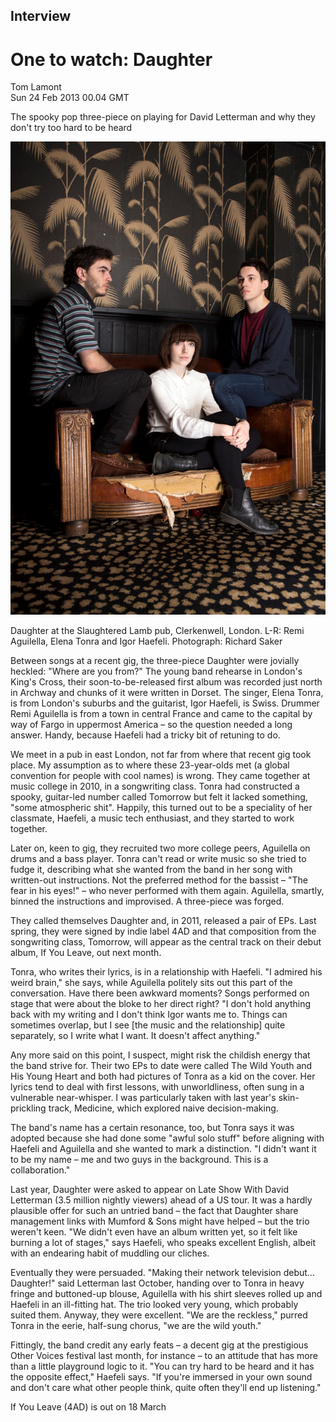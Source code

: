 ## Interview
# One to watch: Daughter
Tom Lamont \
Sun 24 Feb 2013 00.04 GMT

The spooky pop three-piece on playing for David Letterman and why they don't try too hard to be heard

<img src="https://github.com/paranoidandroid-96/Daughter-Interviews/blob/6cb1f771b4ce8852d869e3ea98b7bb3ff840d834/Images/168378701.jpg">

Daughter at the Slaughtered Lamb pub, Clerkenwell, London. L-R: Remi Aguilella, Elena Tonra and Igor Haefeli. Photograph: Richard Saker

Between songs at a recent gig, the three-piece Daughter were jovially heckled: "Where are you from?" The young band rehearse in London's King's Cross, their soon-to-be-released first album was recorded just north in Archway and chunks of it were written in Dorset. The singer, Elena Tonra, is from London's suburbs and the guitarist, Igor Haefeli, is Swiss. Drummer Remi Aguilella is from a town in central France and came to the capital by way of Fargo in uppermost America – so the question needed a long answer. Handy, because Haefeli had a tricky bit of retuning to do.

We meet in a pub in east London, not far from where that recent gig took place. My assumption as to where these 23-year-olds met (a global convention for people with cool names) is wrong. They came together at music college in 2010, in a songwriting class. Tonra had constructed a spooky, guitar-led number called Tomorrow but felt it lacked something, "some atmospheric shit". Happily, this turned out to be a speciality of her classmate, Haefeli, a music tech enthusiast, and they started to work together.

Later on, keen to gig, they recruited two more college peers, Aguilella on drums and a bass player. Tonra can't read or write music so she tried to fudge it, describing what she wanted from the band in her song with written-out instructions. Not the preferred method for the bassist – "The fear in his eyes!" – who never performed with them again. Aguilella, smartly, binned the instructions and improvised. A three-piece was forged.

They called themselves Daughter and, in 2011, released a pair of EPs. Last spring, they were signed by indie label 4AD and that composition from the songwriting class, Tomorrow, will appear as the central track on their debut album, If You Leave, out next month.

Tonra, who writes their lyrics, is in a relationship with Haefeli. "I admired his weird brain," she says, while Aguilella politely sits out this part of the conversation. Have there been awkward moments? Songs performed on stage that were about the bloke to her direct right? "I don't hold anything back with my writing and I don't think Igor wants me to. Things can sometimes overlap, but I see [the music and the relationship] quite separately, so I write what I want. It doesn't affect anything."

Any more said on this point, I suspect, might risk the childish energy that the band strive for. Their two EPs to date were called The Wild Youth and His Young Heart and both had pictures of Tonra as a kid on the cover. Her lyrics tend to deal with first lessons, with unworldliness, often sung in a vulnerable near-whisper. I was particularly taken with last year's skin-prickling track, Medicine, which explored naive decision-making.

The band's name has a certain resonance, too, but Tonra says it was adopted because she had done some "awful solo stuff" before aligning with Haefeli and Aguilella and she wanted to mark a distinction. "I didn't want it to be my name – me and two guys in the background. This is a collaboration."

Last year, Daughter were asked to appear on Late Show With David Letterman (3.5 million nightly viewers) ahead of a US tour. It was a hardly plausible offer for such an untried band – the fact that Daughter share management links with Mumford & Sons might have helped – but the trio weren't keen. "We didn't even have an album written yet, so it felt like burning a lot of stages," says Haefeli, who speaks excellent English, albeit with an endearing habit of muddling our cliches.

Eventually they were persuaded. "Making their network television debut... Daughter!" said Letterman last October, handing over to Tonra in heavy fringe and buttoned-up blouse, Aguilella with his shirt sleeves rolled up and Haefeli in an ill-fitting hat. The trio looked very young, which probably suited them. Anyway, they were excellent. "We are the reckless," purred Tonra in the eerie, half-sung chorus, "we are the wild youth."

Fittingly, the band credit any early feats – a decent gig at the prestigious Other Voices festival last month, for instance – to an attitude that has more than a little playground logic to it. "You can try hard to be heard and it has the opposite effect," Haefeli says. "If you're immersed in your own sound and don't care what other people think, quite often they'll end up listening."

If You Leave (4AD) is out on 18 March


